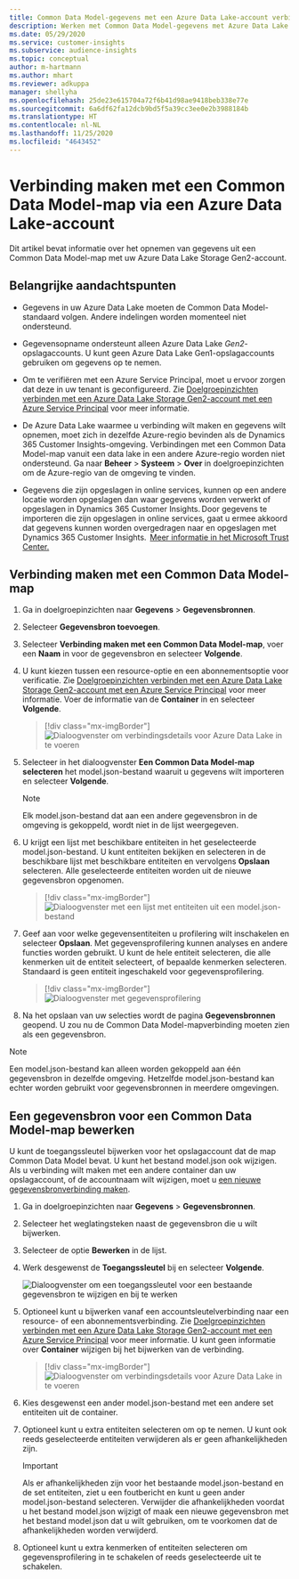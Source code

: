```yaml
---
title: Common Data Model-gegevens met een Azure Data Lake-account verbinden
description: Werken met Common Data Model-gegevens met Azure Data Lake Storage.
ms.date: 05/29/2020
ms.service: customer-insights
ms.subservice: audience-insights
ms.topic: conceptual
author: m-hartmann
ms.author: mhart
ms.reviewer: adkuppa
manager: shellyha
ms.openlocfilehash: 25de23e615704a72f6b41d98ae9418beb338e77e
ms.sourcegitcommit: 6a6df62fa12dcb9bd5f5a39cc3ee0e2b3988184b
ms.translationtype: HT
ms.contentlocale: nl-NL
ms.lasthandoff: 11/25/2020
ms.locfileid: "4643452"
---
```

# <a name="connect-to-a-common-data-model-folder-using-an-azure-data-lake-account"></a>Verbinding maken met een Common Data Model-map via een Azure Data Lake-account

Dit artikel bevat informatie over het opnemen van gegevens uit een Common Data Model-map met uw Azure Data Lake Storage Gen2-account.

## <a name="important-considerations"></a>Belangrijke aandachtspunten

- Gegevens in uw Azure Data Lake moeten de Common Data Model-standaard volgen. Andere indelingen worden momenteel niet ondersteund.

- Gegevensopname ondersteunt alleen Azure Data Lake *Gen2*-opslagaccounts. U kunt geen Azure Data Lake Gen1-opslagaccounts gebruiken om gegevens op te nemen.

- Om te verifiëren met een Azure Service Principal, moet u ervoor zorgen dat deze in uw tenant is geconfigureerd. Zie [Doelgroepinzichten verbinden met een Azure Data Lake Storage Gen2-account met een Azure Service Principal](connect-service-principal.md) voor meer informatie.

- De Azure Data Lake waarmee u verbinding wilt maken en gegevens wilt opnemen, moet zich in dezelfde Azure-regio bevinden als de Dynamics 365 Customer Insights-omgeving. Verbindingen met een Common Data Model-map vanuit een data lake in een andere Azure-regio worden niet ondersteund. Ga naar **Beheer** > **Systeem** > **Over** in doelgroepinzichten om de Azure-regio van de omgeving te vinden.

- Gegevens die zijn opgeslagen in online services, kunnen op een andere locatie worden opgeslagen dan waar gegevens worden verwerkt of opgeslagen in Dynamics 365 Customer Insights. Door gegevens te importeren die zijn opgeslagen in online services, gaat u ermee akkoord dat gegevens kunnen worden overgedragen naar en opgeslagen met Dynamics 365 Customer Insights.  [Meer informatie in het Microsoft Trust Center.](https://www.microsoft.com/trust-center)

## <a name="connect-to-a-common-data-model-folder"></a>Verbinding maken met een Common Data Model-map

1. Ga in doelgroepinzichten naar **Gegevens** > **Gegevensbronnen**.

1. Selecteer **Gegevensbron toevoegen**.

1. Selecteer **Verbinding maken met een Common Data Model-map**, voer een **Naam** in voor de gegevensbron en selecteer **Volgende**.

1. U kunt kiezen tussen een resource-optie en een abonnementsoptie voor verificatie. Zie [Doelgroepinzichten verbinden met een Azure Data Lake Storage Gen2-account met een Azure Service Principal](connect-service-principal.md) voor meer informatie. Voer de informatie van de **Container** in en selecteer **Volgende**.
   > [!div class="mx-imgBorder"]
   > ![Dialoogvenster om verbindingsdetails voor Azure Data Lake in te voeren](media/enter-new-storage-details.png)

1. Selecteer in het dialoogvenster **Een Common Data Model-map selecteren** het model.json-bestand waaruit u gegevens wilt importeren en selecteer **Volgende**.
   > [!NOTE]
   > Elk model.json-bestand dat aan een andere gegevensbron in de omgeving is gekoppeld, wordt niet in de lijst weergegeven.

1. U krijgt een lijst met beschikbare entiteiten in het geselecteerde model.json-bestand. U kunt entiteiten bekijken en selecteren in de beschikbare lijst met beschikbare entiteiten en vervolgens **Opslaan** selecteren. Alle geselecteerde entiteiten worden uit de nieuwe gegevensbron opgenomen.
   > [!div class="mx-imgBorder"]
   > ![Dialoogvenster met een lijst met entiteiten uit een model.json-bestand](media/review-entities.png)

8. Geef aan voor welke gegevensentiteiten u profilering wilt inschakelen en selecteer **Opslaan**. Met gegevensprofilering kunnen analyses en andere functies worden gebruikt. U kunt de hele entiteit selecteren, die alle kenmerken uit de entiteit selecteert, of bepaalde kenmerken selecteren. Standaard is geen entiteit ingeschakeld voor gegevensprofilering.
   > [!div class="mx-imgBorder"]
   > ![Dialoogvenster met gegevensprofilering](media/dataprofiling-entities.png)

9. Na het opslaan van uw selecties wordt de pagina **Gegevensbronnen** geopend. U zou nu de Common Data Model-mapverbinding moeten zien als een gegevensbron.

> [!NOTE]
> Een model.json-bestand kan alleen worden gekoppeld aan één gegevensbron in dezelfde omgeving. Hetzelfde model.json-bestand kan echter worden gebruikt voor gegevensbronnen in meerdere omgevingen.

## <a name="edit-a-common-data-model-folder-data-source"></a>Een gegevensbron voor een Common Data Model-map bewerken

U kunt de toegangssleutel bijwerken voor het opslagaccount dat de map Common Data Model bevat. U kunt het bestand model.json ook wijzigen. Als u verbinding wilt maken met een andere container dan uw opslagaccount, of de accountnaam wilt wijzigen, moet u [een nieuwe gegevensbronverbinding maken](#connect-to-a-common-data-model-folder).

1. Ga in doelgroepinzichten naar **Gegevens** > **Gegevensbronnen**.

2. Selecteer het weglatingsteken naast de gegevensbron die u wilt bijwerken.

3. Selecteer de optie **Bewerken** in de lijst.

4. Werk desgewenst de **Toegangssleutel** bij en selecteer **Volgende**.

   ![Dialoogvenster om een toegangssleutel voor een bestaande gegevensbron te wijzigen en bij te werken](media/edit-access-key.png)

5. Optioneel kunt u bijwerken vanaf een accountsleutelverbinding naar een resource- of een abonnementsverbinding. Zie [Doelgroepinzichten verbinden met een Azure Data Lake Storage Gen2-account met een Azure Service Principal](connect-service-principal.md) voor meer informatie. U kunt geen informatie over **Container** wijzigen bij het bijwerken van de verbinding.
   > [!div class="mx-imgBorder"]
   > ![Dialoogvenster om verbindingsdetails voor Azure Data Lake in te voeren](media/enter-existing-storage-details.png)

6. Kies desgewenst een ander model.json-bestand met een andere set entiteiten uit de container.

7. Optioneel kunt u extra entiteiten selecteren om op te nemen. U kunt ook reeds geselecteerde entiteiten verwijderen als er geen afhankelijkheden zijn.

   > [!IMPORTANT]
   > Als er afhankelijkheden zijn voor het bestaande model.json-bestand en de set entiteiten, ziet u een foutbericht en kunt u geen ander model.json-bestand selecteren. Verwijder die afhankelijkheden voordat u het bestand model.json wijzigt of maak een nieuwe gegevensbron met het bestand model.json dat u wilt gebruiken, om te voorkomen dat de afhankelijkheden worden verwijderd.

8. Optioneel kunt u extra kenmerken of entiteiten selecteren om gegevensprofilering in te schakelen of reeds geselecteerde uit te schakelen.   
